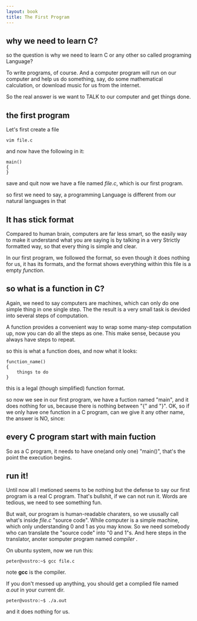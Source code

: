 ```yaml
---
layout: book
title: The First Program
---
```

## why we need to learn C?
so the question is why we need to learn C or any other so called programing
Language?

To write programs, of course. And a computer program will run on our computer
and help us do something, say, do some mathematical calculation, or download
music for us from the internet.

So the real answer is we want to TALK to our computer and get things done. 

## the first program

Let's first create a file

    vim file.c

and now have the following in it:

    main()
    {
    }

save and quit now we have a file named _file.c_, which is our first program.

so first we need to say, a programming Language is different from our natural
languages in that 

## It has stick format

Compared to human brain, computers are far less smart, so the easily way to
make it understand what you are saying is by talking in a very Strictly
formatted way, so that every thing is simple and clear.

In our first program, we followed the format, so even though it does nothing
for us, it has its formats, and the format shows everything within this file
is a empty _function_.

## so what is a function in C?

Again, we need to say computers are machines, which can only do one simple
thing in one single step. The the result is a very small task is devided into
several steps of computation.

A function provides a convenient way to wrap some many-step computation up,
now you can do all the steps as one. This make sense, because you always have
steps to repeat.

so this is what a function does, and now what it looks:

    function_name()
    {
        things to do
    }

this is a legal (though simplified) function format.

so now we see in our first program, we have a fuction named "main", and it
does nothing for us, because there is nothing between "{" and "}". OK, so if
we only have one function in a C program, can we give it any other name, the
answer is NO, since: 

## every C program start with main fuction

So as a C program, it needs to have one(and only one) "main()", that's the
point the execution begins.


## run it!
Until now all I metioned seems to be nothing but the defense to say our first
program is a real C program. That's bullshit, if we can not run it. Words are
tedious, we need to see something fun.

But wait, our program is human-readable charaters, so we ususally call what's
inside _file.c_ "source code". While computer is a simple machine, which only
understanding 0 and 1 as you may know. So we need somebody who can translate
the "source code" into "0 and 1"s. And here steps in the translator, anoter
somputer program named _compiler_ .

On ubuntu system, now we run this:

    peter@vostro:~$ gcc file.c 

note __gcc__ is the compiler.

If you don't messed up anything, you should get a complied file named _a.out_
in your current dir.   

    peter@vostro:~$ ./a.out 

and it does nothing for us.  
